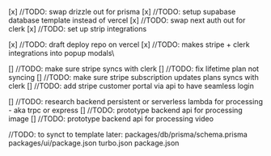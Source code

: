 [x] //TODO: swap drizzle out for prisma
[x] //TODO: setup supabase database template instead of vercel
[x] //TODO: swap next auth out for clerk
[x] //TODO: set up strip integrations

[x] //TODO: draft deploy repo on vercel
[x] //TODO: makes stripe + clerk integrations into popup modals\

[] //TODO: make sure stripe syncs with clerk
[] //TODO: fix lifetime plan not syncing
[] //TODO: make sure stripe subscription updates plans syncs with clerk
[] //TODO: add stripe customer portal via api to have seamless login

[] //TODO: research backend persistent or serverless lambda for processing - aka trpc or express
[] //TODO: prototype backend api for processing image
[] //TODO: prototype backend api for processing video

//TODO: to synct to template later:
packages/db/prisma/schema.prisma
packages/ui/package.json
turbo.json
package.json
